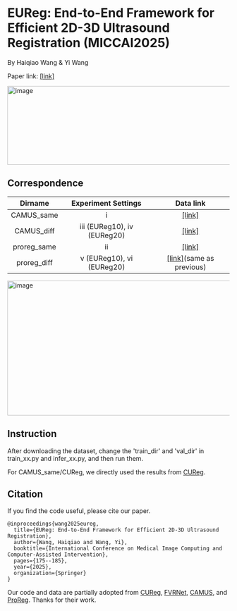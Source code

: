 # EUReg: End-to-End Framework for Efficient 2D-3D Ultrasound Registration (MICCAI2025) 

By Haiqiao Wang & Yi Wang

Paper link: [[link]](https://link.springer.com/chapter/10.1007/978-3-032-04937-7_17)

<img width="685" height="179" alt="image" src="https://github.com/user-attachments/assets/39d15db4-7836-4b7d-85fa-0dea1c592c3f" />

## Correspondence

| Dirname  | Experiment Settings| Data link |
| :----------: | :-----------:| :-----------:|
| CAMUS_same   | i   | [[link]](https://drive.usercontent.google.com/download?id=1Jmyl7KsPmwh16VJKt4v4Et_c4-RkaAIJ&export=download&authuser=0)|
| CAMUS_diff   | iii (EUReg10), iv (EUReg20)   | [[link]](https://drive.usercontent.google.com/download?id=1hDqsefF_KSxWwIAPFyMTmAPK3ACvFuVO&export=download&authuser=0)|
| proreg_same   | ii   | [[link]](https://drive.usercontent.google.com/download?id=1optAZ9a9bFl83K9yhmqDFqp1TAUMH9xo&export=download&authuser=0)  |
| proreg_diff   | v (EUReg10), vi (EUReg20)  | [[link]](https://drive.usercontent.google.com/download?id=1optAZ9a9bFl83K9yhmqDFqp1TAUMH9xo&export=download&authuser=0)(same as previous)|

<img width="1559" height="306" alt="image" src="https://github.com/user-attachments/assets/e4df2049-a4b8-4dec-a5fa-ac0cdcbc7909" />

## Instruction

After downloading the dataset, change the 'train_dir' and 'val_dir' in train_xx.py and infer_xx.py, and then run them.

For CAMUS_same/CUReg, we directly used the results from [CUReg](https://github.com/LLEIHIT/CU-Reg).

## Citation
If you find the code useful, please cite our paper.
```
@inproceedings{wang2025eureg,
  title={EUReg: End-to-End Framework for Efficient 2D-3D Ultrasound Registration},
  author={Wang, Haiqiao and Wang, Yi},
  booktitle={International Conference on Medical Image Computing and Computer-Assisted Intervention},
  pages={175--185},
  year={2025},
  organization={Springer}
}
```

Our code and data are partially adopted from [CUReg](https://github.com/LLEIHIT/CU-Reg), [FVRNet](https://github.com/DIAL-RPI/FVR-Net), [CAMUS](https://humanheart-project.creatis.insa-lyon.fr/database/#collection/6373703d73e9f0047faa1bc8), and [ProReg](https://muregpro.github.io/data.html). Thanks for their work.
